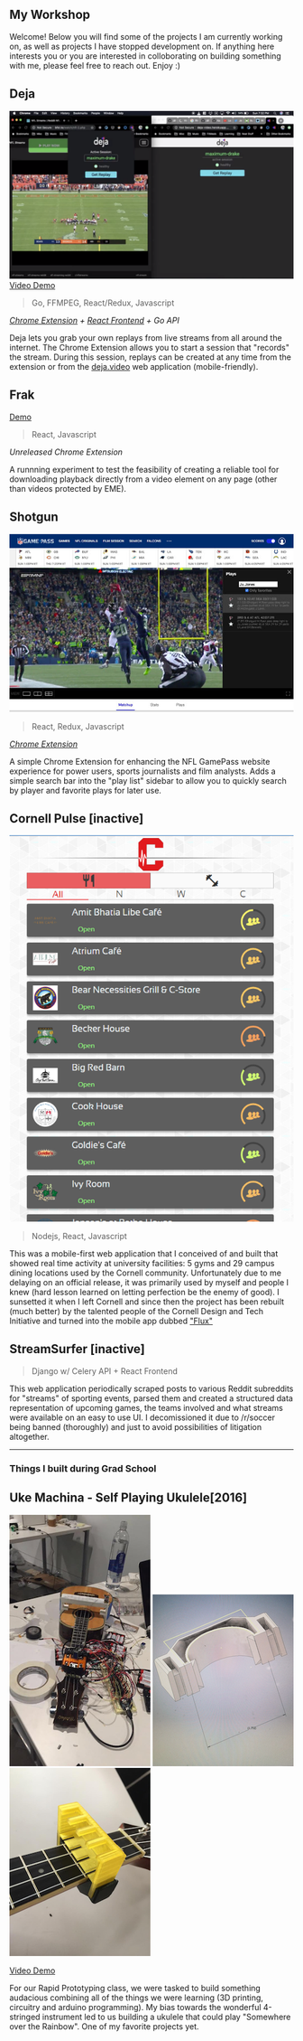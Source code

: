 ## My Workshop

Welcome! Below you will find some of the projects I am currently working on, as well as projects I have stopped development on. If anything here interests you or you are interested in colloborating on building something with me, please feel free to reach out. Enjoy :)

Deja
---
![Deja Picture](./assets/deja.png)
[Video Demo](https://www.youtube.com/watch?v=8sKslLUpeCs)

> Go, FFMPEG, React/Redux, Javascript

_[Chrome Extension](https://chrome.google.com/webstore/detail/deja-extension/fadmeenbclggopfangnbjmfbleffocnb) + [React Frontend](http://deja.video) + Go API_

Deja lets you grab your own replays from live streams from all around the internet. The Chrome Extension allows you to start a session that "records" the stream. During this session, replays can be created at any time from the extension or from the [deja.video](http://deja.video) web application (mobile-friendly).

Frak
---
[Demo](https://imgur.com/a/YwX6lmY)

> React, Javascript

_Unreleased Chrome Extension_

A runnning experiment to test the feasibility of creating a reliable tool for downloading playback directly from a video element on any page (other than videos protected by EME).

Shotgun
---
![Shotgun Picture](./assets/shotgun.jpg)

> React, Redux, Javascript

[_Chrome Extension_](https://chrome.google.com/webstore/detail/shotgun-game-pass-enhance/lnbibfnchjpelopboeelajjgebgoplmn)

A simple Chrome Extension for enhancing the NFL GamePass website experience for power users, sports journalists and film analysts. Adds a simple search bar into the "play list" sidebar to allow you to quickly search by player and favorite plays for later use.


Cornell Pulse [inactive]
---

![Picture](./assets/pulse.png)

> Nodejs, React, Javascript

This was a mobile-first web application that I conceived of and built that showed real time activity at university facilities: 5 gyms and 29 campus dining locations used by the Cornell community. Unfortunately due to me delaying on an official release, it was primarily used by myself and people I knew (hard lesson learned on letting perfection be the enemy of good). I sunsetted it when I left Cornell and since then the project has been rebuilt (much better) by the talented people of the  Cornell Design and Tech Initiative and turned into the mobile app dubbed ["Flux"](https://www.cornelldti.org/Projects/flux)

StreamSurfer [inactive]
---

> Django w/ Celery API + React Frontend

This web application periodically scraped posts to various Reddit subreddits for "streams" of sporting events, parsed them and created a structured data representation of upcoming games, the teams involved and what streams were available on an easy to use UI. I decomissioned it due to /r/soccer being banned (thoroughly) and just to avoid possibilities of litigation altogether.

____

### Things I built during Grad School

Uke Machina - Self Playing Ukulele[2016]
---
![Uke Picture](./assets/uke.png)
![CAD for Clamp](./assets/clamp.png)
![CAD for Clamp](./assets/attached.png)

[Video Demo](https://www.youtube.com/watch?v=XjbdhokM8rI&feature=youtu.be)

For our Rapid Prototyping class, we were tasked to build something audacious combining all of the things we were learning (3D printing, circuitry and arduino programming). My bias towards the wonderful 4-stringed instrument led to us building a ukulele that could play "Somewhere over the Rainbow". One of my favorite projects yet.
